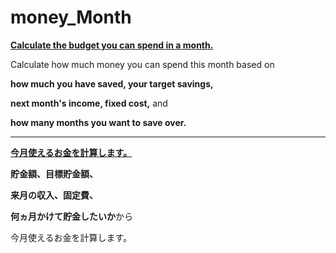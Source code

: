 # money_Month
<u>**Calculate the budget you can spend in a month.**</u>

Calculate how much money you can spend this month based on 

**how much you have saved, your target savings,**

**next month's income, fixed cost,** and

**how many months you want to save over.**

-----------------------------------

<u>**今月使えるお金を計算します。**</u>

**貯金額、目標貯金額、**

**来月の収入、固定費、**

**何ヵ月かけて貯金したいか**から

今月使えるお金を計算します。
